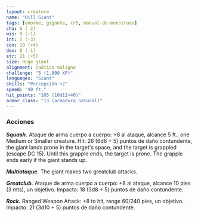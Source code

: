 ```yaml
---
layout: creature
name: "Hill Giant"
tags: [enorme, gigante, cr5, manual-de-monstruos]
cha: 6 (-2)
wis: 9 (-1)
int: 5 (-3)
con: 19 (+4)
dex: 8 (-1)
str: 21 (+5)
size: Huge giant
alignment: caótico maligno
challenge: "5 (1,800 XP)"
languages: "Giant"
skills: "Percepción +2"
speed: "40 ft."
hit_points: "105 (10d12+40)"
armor_class: "13 (armadura natural)"
---
```


### Acciones

***Squash.*** Ataque de arma cuerpo a cuerpo: +8 al ataque, alcance 5 ft., one Medium or Smaller creature. Hit: 26 (6d6 + 5) puntos de daño contundente, the giant lands prone in the target's space, and the target is grappled (escape DC 15). Until this grapple ends, the target is prone. The grapple ends early if the giant stands up.

***Multiataque.*** The giant makes two greatclub attacks.

***Greatclub.*** Ataque de arma cuerpo a cuerpo: +8 al ataque, alcance 10 pies (3 mts), un objetivo. Impacto: 18 (3d8 + 5) puntos de daño contundente.

***Rock.*** Ranged Weapon Attack: +8 to hit, range 60/240 pies, un objetivo. Impacto: 21 (3d10 + 5) puntos de daño contundente.